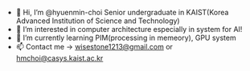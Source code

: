 - 👋 Hi, I’m @hyuenmin-choi Senior undergraduate in KAIST(Korea Advanced Institution of Science and Technology)
- 👀 I’m interested in computer architecture especially in system for AI!
- 🌱 I’m currently learning PIM(processing in memeory), GPU system
- 📫 Contact me -> wisestone1213@gmail.com or hmchoi@casys.kaist.ac.kr

<!---
hyuenmin-choi/hyuenmin-choi is a ✨ special ✨ repository because its `README.md` (this file) appears on your GitHub profile.
You can click the Preview link to take a look at your changes.
--->
